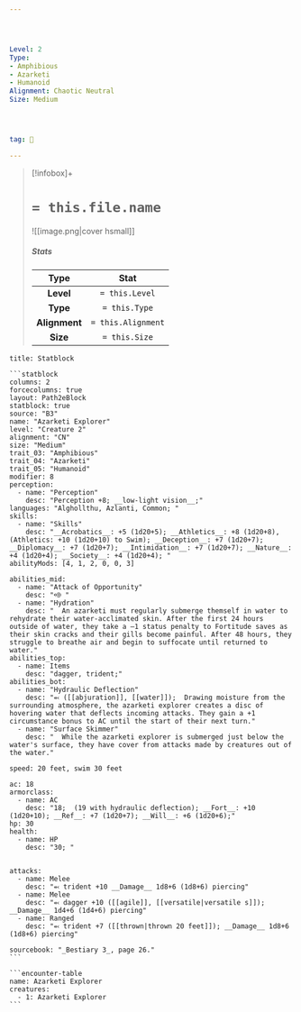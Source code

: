 ```yaml
---




Level: 2
Type:
- Amphibious
- Azarketi
- Humanoid
Alignment: Chaotic Neutral
Size: Medium




tag: 👹

---
```


> [!infobox]+
> #  `= this.file.name`
> ![[image.png|cover hsmall]]
> ##### Stats
> Type | Stat |
> :---:|:---:|
> **Level** | `= this.Level` |
> **Type** | `= this.Type` |
> **Alignment** | `= this.Alignment` |
> **Size** | `= this.Size` |



````ad-info
title: Statblock

```statblock
columns: 2
forcecolumns: true
layout: Path2eBlock
statblock: true
source: "B3"
name: "Azarketi Explorer"
level: "Creature 2"
alignment: "CN"
size: "Medium"
trait_03: "Amphibious"
trait_04: "Azarketi"
trait_05: "Humanoid"
modifier: 8
perception:
  - name: "Perception"
    desc: "Perception +8; __low-light vision__;"
languages: "Alghollthu, Azlanti, Common; "
skills:
  - name: "Skills"
    desc: "__Acrobatics__: +5 (1d20+5); __Athletics__: +8 (1d20+8), (Athletics: +10 (1d20+10) to Swim); __Deception__: +7 (1d20+7); __Diplomacy__: +7 (1d20+7); __Intimidation__: +7 (1d20+7); __Nature__: +4 (1d20+4); __Society__: +4 (1d20+4); "
abilityMods: [4, 1, 2, 0, 0, 3]

abilities_mid:
  - name: "Attack of Opportunity"
    desc: "⬲ "
  - name: "Hydration"
    desc: "  An azarketi must regularly submerge themself in water to rehydrate their water-acclimated skin. After the first 24 hours outside of water, they take a –1 status penalty to Fortitude saves as their skin cracks and their gills become painful. After 48 hours, they struggle to breathe air and begin to suffocate until returned to water."
abilities_top:
  - name: Items
    desc: "dagger, trident;"
abilities_bot:
  - name: "Hydraulic Deflection"
    desc: "⬻ ([[abjuration]], [[water]]);  Drawing moisture from the surrounding atmosphere, the azarketi explorer creates a disc of hovering water that deflects incoming attacks. They gain a +1 circumstance bonus to AC until the start of their next turn."
  - name: "Surface Skimmer"
    desc: "  While the azarketi explorer is submerged just below the water's surface, they have cover from attacks made by creatures out of the water."

speed: 20 feet, swim 30 feet

ac: 18
armorclass:
  - name: AC
    desc: "18;  (19 with hydraulic deflection); __Fort__: +10 (1d20+10); __Ref__: +7 (1d20+7); __Will__: +6 (1d20+6);"
hp: 30
health:
  - name: HP
    desc: "30; "


attacks:
  - name: Melee
    desc: "⬻ trident +10 __Damage__ 1d8+6 (1d8+6) piercing"
  - name: Melee
    desc: "⬻ dagger +10 ([[agile]], [[versatile|versatile s]]); __Damage__ 1d4+6 (1d4+6) piercing"
  - name: Ranged
    desc: "⬻ trident +7 ([[thrown|thrown 20 feet]]); __Damage__ 1d8+6 (1d8+6) piercing"

sourcebook: "_Bestiary 3_, page 26."
```

```encounter-table
name: Azarketi Explorer
creatures:
  - 1: Azarketi Explorer
```

````


